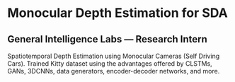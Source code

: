# Monocular Depth Estimation for SDA
## General Intelligence Labs — Research Intern

Spatiotemporal Depth Estimation using Monocular Cameras (Self Driving Cars). Trained Kitty dataset using the advantages offered by CLSTMs, GANs, 3DCNNs, data generators, encoder-decoder networks, and more.


